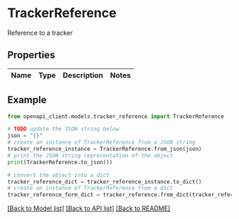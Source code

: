 # TrackerReference

Reference to a tracker

## Properties

Name | Type | Description | Notes
------------ | ------------- | ------------- | -------------

## Example

```python
from openapi_client.models.tracker_reference import TrackerReference

# TODO update the JSON string below
json = "{}"
# create an instance of TrackerReference from a JSON string
tracker_reference_instance = TrackerReference.from_json(json)
# print the JSON string representation of the object
print(TrackerReference.to_json())

# convert the object into a dict
tracker_reference_dict = tracker_reference_instance.to_dict()
# create an instance of TrackerReference from a dict
tracker_reference_form_dict = tracker_reference.from_dict(tracker_reference_dict)
```
[[Back to Model list]](../README.md#documentation-for-models) [[Back to API list]](../README.md#documentation-for-api-endpoints) [[Back to README]](../README.md)



